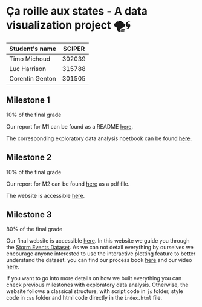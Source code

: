 # Ça roille aux states - A data visualization project 🌪️🌀

<div align="center">

| Student's name | SCIPER  |  
| -------------- | ------  |  
| Timo Michoud   | 302039  |  
| Luc Harrison   | 315788  |  
| Corentin Genton| 301505  |  

</div>


## Milestone 1
10% of the final grade

Our report for M1 can be found as a README [here](https://github.com/com-480-data-visualization/com-480-project-ca_roille_aux_states/tree/master/milestone1).

The corresponding exploratory data analysis noetbook can be found [here](https://github.com/com-480-data-visualization/com-480-project-ca_roille_aux_states/blob/master/milestone1/EDA.ipynb). 


## Milestone 2
10% of the final grade

Our report for M2 can be found [here](https://github.com/com-480-data-visualization/com-480-project-ca_roille_aux_states/blob/master/milestone2/M2.pdf) as a pdf file.

The website is accessible [here](https://com-480-data-visualization.github.io/com-480-project-ca_roille_aux_states/).

## Milestone 3
80% of the final grade

Our final website is accessible [here](https://com-480-data-visualization.github.io/com-480-project-ca_roille_aux_states/).
In this website we guide you through the [Storm Events Dataset](https://www.ncdc.noaa.gov/stormevents/details.jsp). As we can not detail everything by ourselves we encourage anyone interested to use the interactive plotting feature to better understand the dataset. you can find our process book [here](https://github.com/com-480-data-visualization/com-480-project-ca_roille_aux_states/blob/master/%C3%A7a_roille_aux_states_process_book.pdf) and our video [here](https://github.com/com-480-data-visualization/com-480-project-ca_roille_aux_states/blob/master/%C3%A7a_roille_aux_states_process_book.pdf). 

If you want to go into more details on how we built everything you can check previous milestones with exploratory data analysis. Otherwise, the website follows a classical structure, with script code in `js` folder, style code in `css` folder and html code directly in the `index.html` file. 


